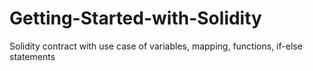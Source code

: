 # Getting-Started-with-Solidity
Solidity contract with use case of variables, mapping, functions, if-else statements 
